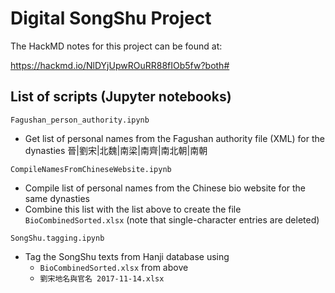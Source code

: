 # Digital SongShu Project

The HackMD notes for this project can be found at:

https://hackmd.io/NlDYjUpwROuRR88fIOb5fw?both#

## List of scripts (Jupyter notebooks)
<code>Fagushan_person_authority.ipynb</code>
  - Get list of personal names from the Fagushan authority file (XML) for the dynasties 晉|劉宋|北魏|南梁|南齊|南北朝|南朝
  
<code>CompileNamesFromChineseWebsite.ipynb</code>
  - Compile list of personal names from the Chinese bio website for the same dynasties
  - Combine this list with the list above to create the file <code>BioCombinedSorted.xlsx</code> (note that single-character entries are deleted)

<code>SongShu.tagging.ipynb</code>
  - Tag the SongShu texts from Hanji database using
    - <code>BioCombinedSorted.xlsx</code> from above
    - <code>劉宋地名與官名 2017-11-14.xlsx</code>
